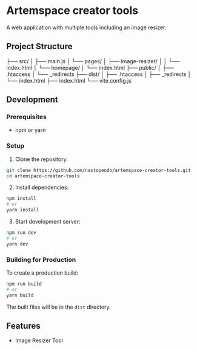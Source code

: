 # Artemspace creator tools

A web application with multiple tools including an image resizer.

## Project Structure

├── src/
│ ├── main.js
│ └── pages/
│ ├── image-resizer/
│ │ └── index.html
│ └── homepage/
│ └── index.html
├── public/
│ ├── .htaccess
│ └── \_redirects
├── dist/
│ ├── .htaccess
│ ├── \_redirects
│ └── index.html
├── index.html
└── vite.config.js

## Development

### Prerequisites

- npm or yarn

### Setup

1. Clone the repository:

```bash
git clone https://github.com/nastopendo/artemspace-creator-tools.git
cd artemspace-creator-tools
```

2. Install dependencies:

```bash
npm install
# or
yarn install
```

3. Start development server:

```bash
npm run dev
# or
yarn dev
```

### Building for Production

To create a production build:

```bash
npm run build
# or
yarn build
```

The built files will be in the `dist` directory.

## Features

- Image Resizer Tool
